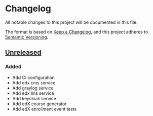 # Changelog

All notable changes to this project will be documented in this file.

The format is based on [Keep a Changelog](https://keepachangelog.com/en/1.0.0/),
and this project adheres to
[Semantic Versioning](https://semver.org/spec/v2.0.0.html).

## [Unreleased]

### Added

- Add CI configuration
- Add edx cms service
- Add graylog service
- Add edx lms service
- Add keycloak service
- Add edX course generator
- Add edX enrollment event tests


[Unreleased]: https://github.com/openfun/learning-analytics-playground/commits/main
